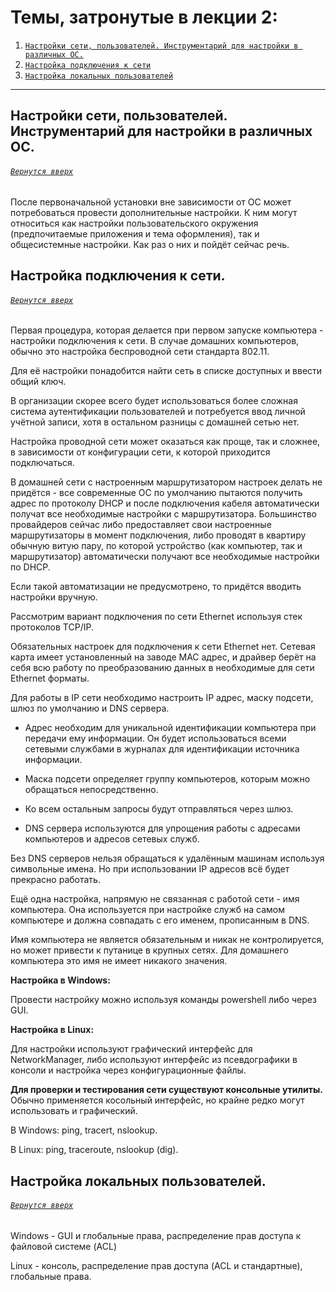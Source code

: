 # Темы, затронутые в лекции 2: 

1. [`Настройки сети, пользователей. Инструментарий для настройки в различных ОС.`](https://github.com/Shin0kari/System-administration/blob/main/lections/Lec2.%20Basic%20OS%20settings.md#%D0%BD%D0%B0%D1%81%D1%82%D1%80%D0%BE%D0%B9%D0%BA%D0%B8-%D1%81%D0%B5%D1%82%D0%B8-%D0%BF%D0%BE%D0%BB%D1%8C%D0%B7%D0%BE%D0%B2%D0%B0%D1%82%D0%B5%D0%BB%D0%B5%D0%B9-%D0%B8%D0%BD%D1%81%D1%82%D1%80%D1%83%D0%BC%D0%B5%D0%BD%D1%82%D0%B0%D1%80%D0%B8%D0%B9-%D0%B4%D0%BB%D1%8F-%D0%BD%D0%B0%D1%81%D1%82%D1%80%D0%BE%D0%B9%D0%BA%D0%B8-%D0%B2-%D1%80%D0%B0%D0%B7%D0%BB%D0%B8%D1%87%D0%BD%D1%8B%D1%85-%D0%BE%D1%81)
1. [`Настройка подключения к сети`](https://github.com/Shin0kari/System-administration/blob/main/lections/Lec2.%20Basic%20OS%20settings.md#%D0%BD%D0%B0%D1%81%D1%82%D1%80%D0%BE%D0%B9%D0%BA%D0%B0-%D0%BF%D0%BE%D0%B4%D0%BA%D0%BB%D1%8E%D1%87%D0%B5%D0%BD%D0%B8%D1%8F-%D0%BA-%D1%81%D0%B5%D1%82%D0%B8)
1. [`Настройка локальных пользователей`](https://github.com/Shin0kari/System-administration/blob/main/lections/Lec2.%20Basic%20OS%20settings.md#%D0%BD%D0%B0%D1%81%D1%82%D1%80%D0%BE%D0%B9%D0%BA%D0%B0-%D0%BB%D0%BE%D0%BA%D0%B0%D0%BB%D1%8C%D0%BD%D1%8B%D1%85-%D0%BF%D0%BE%D0%BB%D1%8C%D0%B7%D0%BE%D0%B2%D0%B0%D1%82%D0%B5%D0%BB%D0%B5%D0%B9)

***

## Настройки сети, пользователей. Инструментарий для настройки в различных ОС.
###### [`Вернутся вверх`](https://github.com/Shin0kari/System-administration/blob/main/lections/Lec2.%20Basic%20OS%20settings.md#%D1%82%D0%B5%D0%BC%D1%8B-%D0%B7%D0%B0%D1%82%D1%80%D0%BE%D0%BD%D1%83%D1%82%D1%8B%D0%B5-%D0%B2-%D0%BB%D0%B5%D0%BA%D1%86%D0%B8%D0%B8-2)

После первоначальной установки вне зависимости от ОС может потребоваться провести дополнительные настройки. 
К ним могут относиться как настройки пользовательского окружения (предпочитаемые приложения и тема оформления), 
так и общесистемные настройки. Как раз о них и пойдёт сейчас речь.

## Настройка подключения к сети.

###### [`Вернутся вверх`](https://github.com/Shin0kari/System-administration/blob/main/lections/Lec2.%20Basic%20OS%20settings.md#%D1%82%D0%B5%D0%BC%D1%8B-%D0%B7%D0%B0%D1%82%D1%80%D0%BE%D0%BD%D1%83%D1%82%D1%8B%D0%B5-%D0%B2-%D0%BB%D0%B5%D0%BA%D1%86%D0%B8%D0%B8-2)

Первая процедура, которая делается при первом запуске компьютера - настройки подключения к сети.
В случае домашних компьютеров, обычно это настройка беспроводной сети стандарта 802.11.

Для её настройки понадобится найти сеть в списке доступных и ввести общий ключ.

В организации скорее всего будет использоваться более сложная система аутентификации пользователей и потребуется 
ввод личной учётной записи, хотя в остальном разницы с домашней сетью нет.

Настройка проводной сети может оказаться как проще, 
так и сложнее, в зависимости от конфигурации сети, к которой приходится подключаться. 

В домашней сети с настроенным маршрутизатором настроек делать не придётся - 
все современные ОС по умолчанию пытаются получить адрес по протоколу DHCP 
и после подключения кабеля автоматически получат все необходимые настройки с маршрутизатора. 
Большинство провайдеров сейчас либо предоставляет свои настроенные маршрутизаторы в момент подключения, 
либо проводят в квартиру обычную витую пару, по которой устройство (как компьютер, так и маршрутизатор) 
автоматически получают все необходимые настройки по DHCP.

Если такой автоматизации не предусмотрено, то придётся вводить настройки вручную.

Рассмотрим вариант подключения по сети Ethernet используя стек протоколов TCP/IP.

Обязательных настроек для подключения к сети Ethernet нет. 
Сетевая карта имеет установленный на заводе MAC адрес, 
и драйвер берёт на себя всю работу по преобразованию данных в необходимые для сети Ethernet форматы.

Для работы в IP сети необходимо настроить IP адрес, маску подсети, шлюз по умолчанию и  DNS сервера.

* Адрес необходим для уникальной идентификации компьютера при передачи ему информации.
Он будет использоваться всеми сетевыми службами в журналах для идентификации источника информации.

* Маска подсети определяет группу компьютеров, которым можно обращаться непосредственно.

* Ко всем остальным запросы будут отправляться через шлюз.

* DNS сервера используются для упрощения работы с адресами компьютеров и адресов сетевых служб.

Без DNS серверов нельзя обращаться к удалённым машинам используя символьные имена.
Но при использовании IP адресов всё будет прекрасно работать.

Ещё одна настройка, напрямую не связанная с работой сети - имя компьютера.
Она используется при настройке служб на самом компьютере и должна совпадать с его именем, прописанным в DNS.

Имя компьютера не является обязательным и никак не контролируется, но может привести к путанице в крупных сетях. 
Для домашнего компьютера это имя не имеет никакого значения.

**Настройка в Windows:**

Провести настройку можно используя команды powershell либо через GUI.

**Настройка в Linux:**

Для настройки используют графический интерфейс для NetworkManager, 
либо используют интерфейс из псевдографики в консоли и настройка через конфигурационные файлы. 

**Для проверки и тестирования сети существуют консольные утилиты.**
Обычно применяется косольный интерфейс, но крайне редко могут использовать и графический.

В Windows: ping, tracert, nslookup. 

В Linux: ping, traceroute, nslookup (dig).

## Настройка локальных пользователей.
###### [`Вернутся вверх`](https://github.com/Shin0kari/System-administration/blob/main/lections/Lec2.%20Basic%20OS%20settings.md#%D1%82%D0%B5%D0%BC%D1%8B-%D0%B7%D0%B0%D1%82%D1%80%D0%BE%D0%BD%D1%83%D1%82%D1%8B%D0%B5-%D0%B2-%D0%BB%D0%B5%D0%BA%D1%86%D0%B8%D0%B8-2)

Windows - GUI и глобальные права, распределение прав доступа к файловой системе (ACL)

Linux - консоль, распределение прав доступа (ACL и стандартные), глобальные права.

